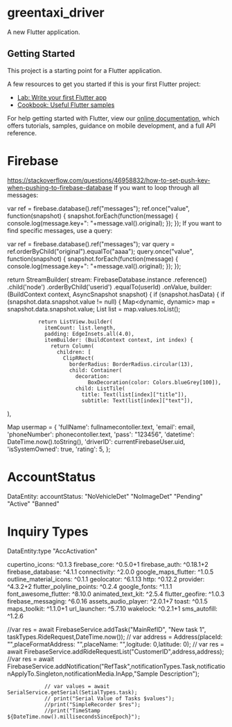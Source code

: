# greentaxi_driver

A new Flutter application.

## Getting Started

This project is a starting point for a Flutter application.

A few resources to get you started if this is your first Flutter project:

- [Lab: Write your first Flutter app](https://flutter.dev/docs/get-started/codelab)
- [Cookbook: Useful Flutter samples](https://flutter.dev/docs/cookbook)

For help getting started with Flutter, view our
[online documentation](https://flutter.dev/docs), which offers tutorials,
samples, guidance on mobile development, and a full API reference.

Firebase
========
https://stackoverflow.com/questions/46958832/how-to-set-push-key-when-pushing-to-firebase-database
If you want to loop through all messages:

var ref = firebase.database().ref("messages");
ref.once("value", function(snapshot) {
  snapshot.forEach(function(message) {
    console.log(message.key+": "+message.val().original);
  });
});
If you want to find specific messages, use a query:

var ref = firebase.database().ref("messages");
var query = ref.orderByChild("original").equalTo("aaaa");
query.once("value", function(snapshot) {
  snapshot.forEach(function(message) {
    console.log(message.key+": "+message.val().original);
  });
});


  return StreamBuilder(
        stream: FirebaseDatabase.instance
            .reference()
            .child('node')
            .orderByChild('userid')
            .equalTo(userId)
            .onValue,
        builder: (BuildContext context, AsyncSnapshot<Event> snapshot) {
          if (snapshot.hasData) {
            if (snapshot.data.snapshot.value != null) {
              Map<dynamic, dynamic> map = snapshot.data.snapshot.value;
              List<dynamic> list = map.values.toList();


              return ListView.builder(
                itemCount: list.length,
                padding: EdgeInsets.all(4.0),
                itemBuilder: (BuildContext context, int index) {
                  return Column(
                    children: [
                      ClipRRect(
                        borderRadius: BorderRadius.circular(13),
                        child: Container(
                          decoration:
                              BoxDecoration(color: Colors.blueGrey[100]),
                          child: ListTile(
                            title: Text(list[index]["title"]),
                            subtitle: Text(list[index]["text"]),
),


  Map usermap = {
            'fullName': fullnamecontoller.text,
            'email': email,
            'phoneNumber': phonecontoller.text,
            'pass': "123456",
            'datetime': DateTime.now().toString(),
            'driverID': currentFirebaseUser.uid,
            'isSystemOwned': true,
            'rating': 5,
          };

AccountStatus
=============
DataEntity: accountStatus:
"NoVehicleDet"
"NoImageDet"
"Pending"
"Active"
"Banned"

Inquiry Types
=============
DataEntity:type
"AccActivation"

cupertino_icons: ^0.1.3
  firebase_core: ^0.5.0+1
  firebase_auth: ^0.18.1+2
  firebase_database: ^4.1.1
  connectivity: ^2.0.0
  google_maps_flutter: ^1.0.5
  outline_material_icons: ^0.1.1
  geolocator: ^6.1.13
  http: ^0.12.2
  provider: ^4.3.2+2
  flutter_polyline_points: ^0.2.4
  google_fonts: ^1.1.1
  font_awesome_flutter: ^8.10.0
  animated_text_kit: ^2.5.4
  flutter_geofire: ^1.0.3
  firebase_messaging: ^6.0.16
  assets_audio_player: ^2.0.1+7
  toast: ^0.1.5
  maps_toolkit: ^1.1.0+1
  url_launcher: ^5.7.10
  wakelock: ^0.2.1+1
  sms_autofill: ^1.2.6

  //var res = await FirebaseService.addTask("MainRefID", "New task 1", taskTypes.RideRequest,DateTime.now());
                // var address = Address(placeId: "",placeFormatAddress: "",placeName: "",logitude: 0,latitude: 0);
                // var res = await FirebaseService.addRideRequestList("CustomerID",address,address);
                //var res = await FirebaseService.addNotification("RefTask",notificationTypes.Task,notificationApplyTo.Singleton,notificationMedia.InApp,"Sample Description");

                // var values = await SerialService.getSerial(SetialTypes.task);
                // print("Serial Value of Tasks $values");
                //print("SimpleRecorder $res");
                //print("TimeStamp ${DateTime.now().millisecondsSinceEpoch}");